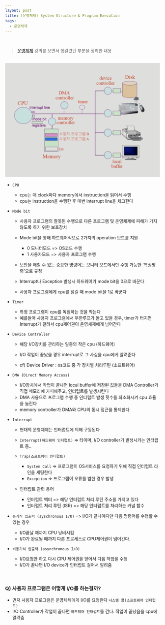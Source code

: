 ```yaml
---
layout: post
title: (운영체제) System Structure & Program Execution
tags:
  - 운영체제
---
```


<br>

>[운영체제](http://www.kocw.net/home/search/kemView.do?kemId=1046323) 강의를 보면서 헷갈렸던 부분을 정리한 내용

<br>

<img src="https://github.com/zoe0-0/blog/blob/master/images/computer_structure.png?raw=true" alt="스크린샷 2021-02-09 오전 11.13.55" style="zoom:60%;"/>

<br>

- `CPU`
  - cpu는 매 clock마다 memory에서 instruction을 읽어서 수행
  - cpu는 instruction을 수행한 후 매번 interrupt line을 체크한다

 - `Mode bit`

    - 사용자 프로그램의 잘못된 수행으로 다른 프로그램 및 운영체제에 피해가 가지 않도록 하기 위한 보호장치
    - Mode bit을 통해 하드웨어적으로 2가지의 operation 모드를 지원
       - 0 모니터모드 => OS코드 수행
       - 1 사용자모드 => 사용자 프로그램 수행

   - 보안을 해칠 수 있는 중요한 명령어는 모니터 모드에서만 수행 가능한 '특권명령'으로 규정
   - Interrupt나 Exception 발생시 하드웨어가 mode bit을 0으로 바꾼다
   - 사용자 프로그램에게 cpu를 넘길 때 mode bit을 1로 바꾼다

- `Timer`
  - 특정 프로그램이 cpu를 독점하는 것을 막는다
  - 예를들어 사용자 프로그램에서 무한루프가 돌고 있을 경우, timer가 터지면 Interrupt가 걸려서 cpu제어권이 운영체제에게 넘어간다

- `Device Controller`

  - 해당 I/O장치를 관리하는 일종의 작은 cpu (하드웨어)
  - I/O 작업이 끝났을 경우 interrupt로 그 사실을 cpu에게 알려준다

  - cf) Device Driver : os코드 중 각 장치별 처리루틴 (소프트웨어)

- `DMA (Direct Memory Access)`
  - I/O장치에서 작업이 끝나면 local buffer에 저장된 값들을 DMA Controller가 직접 메모리에 카피해주고, 인터럽트를 발생시킨다
  - DMA 사용으로 프로그램 수행 중 인터럽트 발생 횟수를 최소화시켜 cpu 효율을 늘린다
  - memory controller가 DMA와 CPU의 동시 접근을 통제한다

- `Interrupt`

  - 현대의 운영체제는 인터럽트에 의해 구동된다
  - `Interrupt(하드웨어 인터럽트)` => 타이머, I/O controller가 발생시키는 인터럽트 등..

  - `Trap(소프트웨어 인터럽트)`
    - `System Call` => 프로그램이  OS서비스를 요청하기 위해 직접 인터럽트 라인을 세팅한다
    - `Exception` => 프로그램이 오류를 범한 경우 발생
  - 인터럽트 관련 용어
    - 인터럽트 벡터 => 해당 인터럽트 처리 루틴 주소를 가지고 있다
    - 인터럽트 처리 루틴 (ISR) => 해당 인터럽트를 처리하는 커널 함수

- `동기식 입출력 (syschronous I/O)` => I/O가 끝나야지만 다음 명령어를 수행할 수 있는 경우

  - I/O끝날 때까지 CPU 낭비시킴
  - I/O가 완료될 때까지 다른 프로세스로 CPU제어권이 넘어간다. 

- `비동기식 입출력 (asynchronous I/O)`

  - I/O요청만 하고 다시 CPU 제어권을 얻어서 다음 작업을 수행
  - I/O가 끝나면 I/O device가 인터럽트 걸어서 알려줌

<br>

### Q) 사용자 프로그램은 어떻게 I/O를 하는걸까?

- 먼저 사용자 프로그램은 운영체제에게 I/O를 요청한다 `시스템 콜(소프트웨어 인터럽트)`
- I/O Controller가 작업이 끝나면 `하드웨어 인터럽트`를 건다. 작업이 끝났음을 cpu에 알려줌

<br>